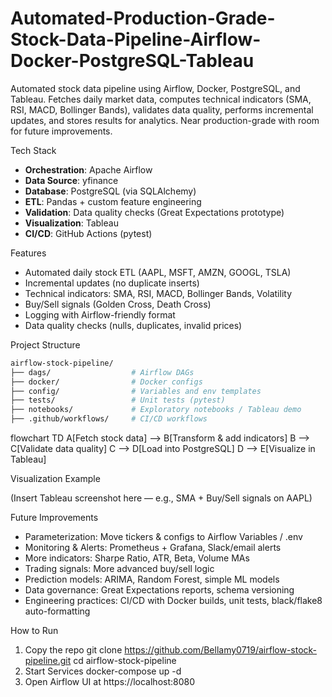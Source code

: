 # Automated-Production-Grade-Stock-Data-Pipeline-Airflow-Docker-PostgreSQL-Tableau
Automated stock data pipeline using Airflow, Docker, PostgreSQL, and Tableau. Fetches daily market data, computes technical indicators (SMA, RSI, MACD, Bollinger Bands), validates data quality, performs incremental updates, and stores results for analytics. Near production-grade with room for future improvements.

Tech Stack
- **Orchestration**: Apache Airflow
- **Data Source**: yfinance
- **Database**: PostgreSQL (via SQLAlchemy)
- **ETL**: Pandas + custom feature engineering
- **Validation**: Data quality checks (Great Expectations prototype)
- **Visualization**: Tableau
- **CI/CD**: GitHub Actions (pytest)

Features
- Automated daily stock ETL (AAPL, MSFT, AMZN, GOOGL, TSLA)
- Incremental updates (no duplicate inserts)
- Technical indicators: SMA, RSI, MACD, Bollinger Bands, Volatility
- Buy/Sell signals (Golden Cross, Death Cross)
- Logging with Airflow-friendly format
- Data quality checks (nulls, duplicates, invalid prices)

 Project Structure
```bash
airflow-stock-pipeline/
├── dags/                  # Airflow DAGs
├── docker/                # Docker configs
├── config/                # Variables and env templates
├── tests/                 # Unit tests (pytest)
├── notebooks/             # Exploratory notebooks / Tableau demo
├── .github/workflows/     # CI/CD workflows
```

flowchart TD
    A[Fetch stock data] --> B[Transform & add indicators]
    B --> C[Validate data quality]
    C --> D[Load into PostgreSQL]
    D --> E[Visualize in Tableau]

Visualization Example

(Insert Tableau screenshot here — e.g., SMA + Buy/Sell signals on AAPL)

Future Improvements

- Parameterization: Move tickers & configs to Airflow Variables / .env
- Monitoring & Alerts: Prometheus + Grafana, Slack/email alerts
- More indicators: Sharpe Ratio, ATR, Beta, Volume MAs
- Trading signals: More advanced buy/sell logic
- Prediction models: ARIMA, Random Forest, simple ML models
- Data governance: Great Expectations reports, schema versioning
- Engineering practices: CI/CD with Docker builds, unit tests, black/flake8 auto-formatting

How to Run
1. Copy the repo
   git clone https://github.com/Bellamy0719/airflow-stock-pipeline.git
   cd airflow-stock-pipeline
2. Start Services
   docker-compose up -d
3. Open Airflow UI at https://localhost:8080
